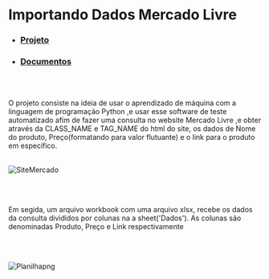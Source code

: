 <h1>Importando Dados Mercado Livre</h1>



-  ### <a href="https://github.com/PedroAtemRibeiro/DataImportMercadoLivre/blob/main/md/Projeto.md"> Projeto </a>

-  ### <a href="https://github.com/PedroAtemRibeiro/DataImportMercadoLivre/blob/main/md/Documentos.md"> Documentos </a>

  <br>
  <br>
  
   O projeto consiste na ideia de usar o aprendizado de máquina com a linguagem de programação Python ,e usar esse software de teste automatizado afim de fazer uma consulta no website Mercado Livre ,e obter através da CLASS_NAME  e TAG_NAME do html do site, os dados de Nome do produto, Preço(formatando para valor flutuante) e o link para o produto em específico.
  <br>
  <br>
 
![SiteMercado](https://user-images.githubusercontent.com/114637779/218005506-658a84a5-9e65-48e4-88e1-482094ee1637.png)


 

  <br><br>
  
 Em segida, um arquivo workbook com uma arquivo xlsx, recebe os dados da consulta divididos por colunas na a sheet('Dados'). As colunas são denominadas Produto, Preço e Link respectivamente
 

    
  <br><br>  
    
    
![Planilhapng](https://user-images.githubusercontent.com/114637779/218006478-12fca5d0-b487-45df-878a-e0ab65fe30c3.png)


  
